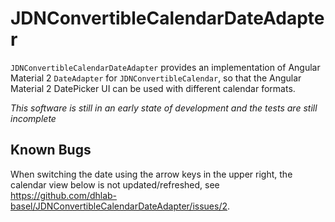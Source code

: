 # JDNConvertibleCalendarDateAdapter

`JDNConvertibleCalendarDateAdapter` provides an implementation of Angular Material 2 `DateAdapter` for `JDNConvertibleCalendar`, 
so that the Angular Material 2 DatePicker UI can be used with different calendar formats.

*This software is still in an early state of development and the tests are still incomplete*

## Known Bugs

When switching the date using the arrow keys in the upper right, the calendar view below is not updated/refreshed, see <https://github.com/dhlab-basel/JDNConvertibleCalendarDateAdapter/issues/2>.
